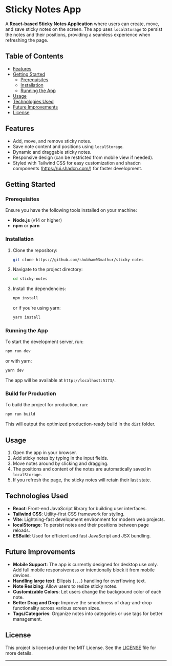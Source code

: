 # Sticky Notes App

A **React-based Sticky Notes Application** where users can create, move, and save sticky notes on the screen. The app uses `localStorage` to persist the notes and their positions, providing a seamless experience when refreshing the page.

## Table of Contents

- [Features](#features)
- [Getting Started](#getting-started)
  - [Prerequisites](#prerequisites)
  - [Installation](#installation)
  - [Running the App](#running-the-app)
- [Usage](#usage)
- [Technologies Used](#technologies-used)
- [Future Improvements](#future-improvements)
- [License](#license)

## Features

- Add, move, and remove sticky notes.
- Save note content and positions using `localStorage`.
- Dynamic and draggable sticky notes.
- Responsive design (can be restricted from mobile view if needed).
- Styled with Tailwind CSS for easy customization and shadcn components (https://ui.shadcn.com/) for faster development.

## Getting Started

### Prerequisites

Ensure you have the following tools installed on your machine:

- **Node.js** (v14 or higher)
- **npm** or **yarn**

### Installation

1. Clone the repository:

   ```bash
   git clone https://github.com/shubham03mathur/sticky-notes
   ```

2. Navigate to the project directory:

   ```bash
   cd sticky-notes
   ```

3. Install the dependencies:

   ```bash
   npm install
   ```

   or if you're using yarn:

   ```bash
   yarn install
   ```

### Running the App

To start the development server, run:

```bash
npm run dev
```

or with yarn:

```bash
yarn dev
```

The app will be available at `http://localhost:5173/`.

### Build for Production

To build the project for production, run:

```bash
npm run build
```

This will output the optimized production-ready build in the `dist` folder.

## Usage

1. Open the app in your browser.
2. Add sticky notes by typing in the input fields.
3. Move notes around by clicking and dragging.
4. The positions and content of the notes are automatically saved in `localStorage`.
5. If you refresh the page, the sticky notes will retain their last state.

## Technologies Used

- **React**: Front-end JavaScript library for building user interfaces.
- **Tailwind CSS**: Utility-first CSS framework for styling.
- **Vite**: Lightning-fast development environment for modern web projects.
- **localStorage**: To persist notes and their positions between page reloads.
- **ESBuild**: Used for efficient and fast JavaScript and JSX bundling.


## Future Improvements

- **Mobile Support**: The app is currently designed for desktop use only. Add full mobile responsiveness or intentionally block it from mobile devices.
- **Handling large text**: Ellipsis (`...`) handling for overflowing text.
- **Note Resizing**: Allow users to resize sticky notes.
- **Customizable Colors**: Let users change the background color of each note.
- **Better Drag and Drop**: Improve the smoothness of drag-and-drop functionality across various screen sizes.
- **Tags/Categories**: Organize notes into categories or use tags for better management.

## License

This project is licensed under the MIT License. See the [LICENSE](LICENSE) file for more details.

---